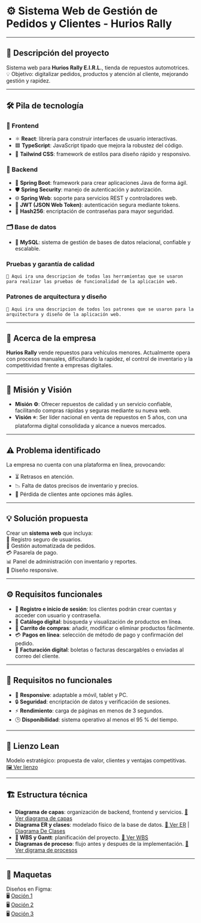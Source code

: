 # ⚙️ Sistema Web de Gestión de Pedidos y Clientes - Hurios Rally

----------
## 📖 Descripción del proyecto  
Sistema web para **Hurios Rally E.I.R.L.**, tienda de repuestos automotrices.  
💡 Objetivo: digitalizar pedidos, productos y atención al cliente, mejorando gestión y rapidez.

---------


## 🛠️ Pila de tecnología

### 🎨 Frontend  
- ⚛️ **React**: librería para construir interfaces de usuario interactivas.  
- 🟦 **TypeScript**: JavaScript tipado que mejora la robustez del código.  
- 🎯 **Tailwind CSS**: framework de estilos para diseño rápido y responsivo.

### 🔧 Backend  
- 🌱 **Spring Boot**: framework para crear aplicaciones Java de forma ágil.  
- 🛡️ **Spring Security**: manejo de autenticación y autorización.  
- 🌐 **Spring Web**: soporte para servicios REST y controladores web.  
- 🔑 **JWT (JSON Web Token)**: autenticación segura mediante tokens.  
- 🧩 **Hash256**: encriptación de contraseñas para mayor seguridad.

### 🗂️ Base de datos  
- 🐬 **MySQL**: sistema de gestión de bases de datos relacional, confiable y escalable.

### Pruebas y garantía de calidad  
``📝 Aqui ira una descripcion de todas las herramientas que se usaron para realizar las pruebas de funcionalidad de la aplicación web.``
### Patrones de arquitectura y diseño  
``📝 Aqui ira una descripcion de todos los patrones que se usaron para la arquitectura y diseño de la aplicación web.``

---

## 🏢 Acerca de la empresa  
**Hurios Rally** vende repuestos para vehículos menores.  Actualmente opera con procesos manuales, dificultando la rapidez, el control de inventario y la competitividad frente a empresas digitales.

---

## 🎯 Misión y Visión  
- **Misión ⚙️**: Ofrecer repuestos de calidad y un servicio confiable, facilitando compras rápidas y seguras mediante su nueva web.  
- **Visión ⭐**: Ser líder nacional en venta de repuestos en 5 años, con una plataforma digital consolidada y alcance a nuevos mercados.

---

## ⚠️ Problema identificado  
La empresa no cuenta con una plataforma en línea, provocando:  
- ⏳ Retrasos en atención.  
- 📉 Falta de datos precisos de inventario y precios.  
- 🚫 Pérdida de clientes ante opciones más ágiles.

---

## 💡 Solución propuesta  
Crear un **sistema web** que incluya:  
👤 Registro seguro de usuarios.  
🤖 Gestión automatizada de pedidos.  
💳 Pasarela de pago.  
📊 Panel de administración con inventario y reportes.  
📱 Diseño responsive.

---

## ⚙️ Requisitos funcionales  

- 👥 **Registro e inicio de sesión**: los clientes podrán crear cuentas y acceder con usuario y contraseña.  
- 🔎 **Catálogo digital**: búsqueda y visualización de productos en línea.  
- 🛒 **Carrito de compras**: añadir, modificar o eliminar productos fácilmente.  
- 💳 **Pagos en línea**: selección de método de pago y confirmación del pedido.  
- 🧾 **Facturación digital**: boletas o facturas descargables o enviadas al correo del cliente.
---


## 🚀 Requisitos no funcionales  
- 📱 **Responsive**: adaptable a móvil, tablet y PC.  
- 🔒 **Seguridad**: encriptación de datos y verificación de sesiones.  
- ⚡ **Rendimiento**: carga de páginas en menos de 3 segundos.  
- 🕒 **Disponibilidad**: sistema operativo al menos el 95 % del tiempo.


---

## 🧩 Lienzo Lean  
Modelo estratégico: propuesta de valor, clientes y ventajas competitivas.  
[🖼️ Ver lienzo](https://utpedupe-my.sharepoint.com/:i:/r/personal/u23200248_utp_edu_pe/Documents/Proyecto%20para%20la%20Empresa%20Hurios/EDT%20-%20LEANCANVAS/LEAN-CANVAS.png?csf=1&web=1&e=Zh2l1P)

---

## 🏗️ Estructura técnica  
- **Diagrama de capas**: organización de backend, frontend y servicios. [🔗 Ver diagrama de capas](https://utpedupe-my.sharepoint.com/:i:/r/personal/u23200248_utp_edu_pe/Documents/Proyecto%20para%20la%20Empresa%20Hurios/Diagramas/Diagrama%20de%20capas.png?csf=1&web=1&e=JcQOFK)  
- **Diagrama ER y clases**: modelado físico de la base de datos. [🔗  Ver ER](https://utpedupe-my.sharepoint.com/:i:/r/personal/u23200248_utp_edu_pe/Documents/Proyecto%20para%20la%20Empresa%20Hurios/Diagramas/ModeloConceptualBD.png?csf=1&web=1&e=LUOHGt) | [Diagrama De Clases](https://utpedupe-my.sharepoint.com/:i:/r/personal/u23200248_utp_edu_pe/Documents/Proyecto%20para%20la%20Empresa%20Hurios/Diagramas/Diagrama%20De%20Clases.jpg?csf=1&web=1&e=LHTXze)
- **📅 WBS y Gantt**: planificación del proyecto. [🔗 Ver WBS](https://utpedupe-my.sharepoint.com/:i:/r/personal/u23200248_utp_edu_pe/Documents/Proyecto%20para%20la%20Empresa%20Hurios/EDT%20-%20LEANCANVAS/wbs.jpeg?csf=1&web=1&e=Jexeag)  
- **Diagramas de proceso**: flujo antes y después de la implementación. [🔗 Ver digrama de procesos](...)

---

## 🎨 Maquetas  
Diseños en Figma:  
🖥️ [Opción 1](https://www.figma.com/design/gc8CHi6vDQF9jiQ3KA9XOb/Vista_Usuario_1?fuid=1541204056578805248#)  
🖥️ [Opción 2](https://www.figma.com/design/HLAsnYu1cTmO4OYunQD27S/Vista_Usuario_2?node-id=0-1&t=LRGjgNH0x6vQM66F-1)  
🖥️ [Opción 3](https://www.figma.com/design/HLAsnYu1cTmO4OYunQD27S/Vista_Usuario_2?node-id=0-1&t=LRGjgNH0x6vQM66F-1)
